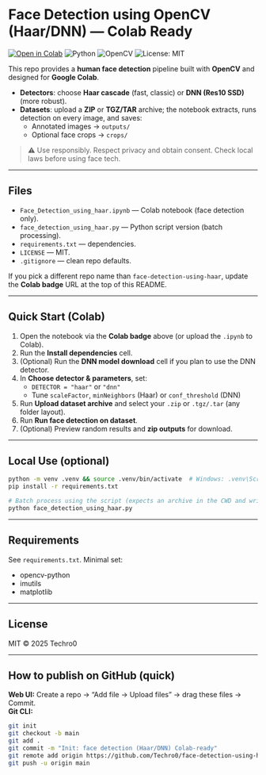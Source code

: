 # Face Detection using OpenCV (Haar/DNN) — Colab Ready

[![Open in Colab](https://colab.research.google.com/assets/colab-badge.svg)](https://colab.research.google.com/github/Techro0/face-detection-using-haar/blob/main/Face_Detection_using_haar.ipynb)
![Python](https://img.shields.io/badge/python-3.8%2B-blue)
![OpenCV](https://img.shields.io/badge/opencv-4.x-informational)
![License: MIT](https://img.shields.io/badge/License-MIT-green.svg)

This repo provides a **human face detection** pipeline built with **OpenCV** and designed for **Google Colab**.

- **Detectors**: choose **Haar cascade** (fast, classic) or **DNN (Res10 SSD)** (more robust).
- **Datasets**: upload a **ZIP** or **TGZ/TAR** archive; the notebook extracts, runs detection on every image, and saves:
  - Annotated images → `outputs/`
  - Optional face crops → `crops/`

> ⚠️ Use responsibly. Respect privacy and obtain consent. Check local laws before using face tech.

---

## Files
- `Face_Detection_using_haar.ipynb` — Colab notebook (face detection only).
- `face_detection_using_haar.py` — Python script version (batch processing).
- `requirements.txt` — dependencies.
- `LICENSE` — MIT.
- `.gitignore` — clean repo defaults.

If you pick a different repo name than `face-detection-using-haar`, update the **Colab badge** URL at the top of this README.

---

## Quick Start (Colab)
1. Open the notebook via the **Colab badge** above (or upload the `.ipynb` to Colab).
2. Run the **Install dependencies** cell.
3. (Optional) Run the **DNN model download** cell if you plan to use the DNN detector.
4. In **Choose detector & parameters**, set:
   - `DETECTOR = "haar"` or `"dnn"`
   - Tune `scaleFactor`, `minNeighbors` (Haar) or `conf_threshold` (DNN)
5. Run **Upload dataset archive** and select your `.zip` or `.tgz/.tar` (any folder layout).
6. Run **Run face detection on dataset**.
7. (Optional) Preview random results and **zip outputs** for download.

---

## Local Use (optional)
```bash
python -m venv .venv && source .venv/bin/activate  # Windows: .venv\Scripts\activate
pip install -r requirements.txt

# Batch process using the script (expects an archive in the CWD and writes outputs/ + crops/)
python face_detection_using_haar.py
```

---

## Requirements
See `requirements.txt`. Minimal set:
- opencv-python
- imutils
- matplotlib

---

## License
MIT © 2025 Techro0

---

## How to publish on GitHub (quick)
**Web UI:** Create a repo → “Add file → Upload files” → drag these files → Commit.  
**Git CLI:**
```bash
git init
git checkout -b main
git add .
git commit -m "Init: face detection (Haar/DNN) Colab-ready"
git remote add origin https://github.com/Techro0/face-detection-using-haar.git
git push -u origin main
```
